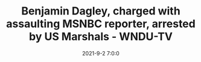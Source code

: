 ---
"title": "Benjamin Dagley, charged with assaulting MSNBC reporter, arrested by US Marshals - WNDU-TV"
"date": "2021-9-2 7:0:0"
"feed_name": "GOOGLENEWS"
"feed_website": "https://news.google.com/search?q=drilling%2Bincident&hl=en-US&gl=US&ceid=US:en"
"feed_rss": "https://news.google.com/rss/search?q=drilling%2Bincident&hl=en-US&gl=US&ceid=US:en"
"link": "https://www.wndu.com/2021/09/02/benjamin-dagley-charged-with-assaulting-msnbc-reporter-arrested-by-us-marshals/"
"file": "_posts/2021-9-2-7-0-0_GOOGLENEWS_00b33b4e1f6b0785f4a7e5321ffcb9d2ed9bdcdf.md"
"accident": "0"
"drilling": "0"
---